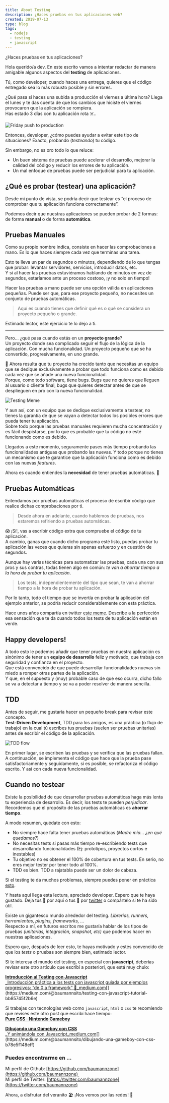 ```yaml
---
title: About Testing
description: ¿Haces pruebas en tus aplicaciones web?
created: 2019-07-13
type: blog
tags:
  - nodejs
  - testing
  - javascript
---
```


¿Haces pruebas en tus aplicaciones?

Hola querido/a dev. En este escrito vamos a intentar redactar de manera amigable algunos aspectos del **testing** de aplicaciones.

Tú, como developer, cuando haces una entrega, quieres que el código entregado sea lo más robusto posible y sin errores.

¿Qué pasa si haces una subida a producción el viernes a última hora? Llega el lunes y te das cuenta de que los cambios que hiciste el viernes provocaron que la aplicación se rompiera.  
Has estado 3 días con tu aplicación rota ☠️..

![Friday push to production](friday-push.jpg)

Entonces, developer, ¿cómo puedes ayudar a evitar este tipo de situaciones? Exacto, probando (_testeando_) tu código.

Sin embargo, no es oro todo lo que reluce:

- Un buen sistema de pruebas puede acelerar el desarrollo, mejorar la calidad del código y reducir los errores de tu aplicación.
- Un mal enfoque de pruebas puede ser perjudicial para tu aplicación.

## ¿Qué es probar (testear) una aplicación?

Desde mi punto de vista, se podría decir que testear es “el proceso de comprobar que tu aplicación funciona correctamente”.

Podemos decir que nuestras aplicaciones se pueden probar de 2 formas: de forma **manual** o de forma **automática**.

## Pruebas Manuales

Como su propio nombre indica, consiste en hacer las comprobaciones a mano. Es lo que haces siempre cada vez que terminas una tarea.

Esto te lleva un par de segundos o minutos, dependiendo de lo que tengas que probar: levantar servidores, servicios, introducir datos, etc.  
Y si al hacer las pruebas estuviéramos hablando de minutos en vez de segundos, estaríamos ante un proceso costoso, ¡y no solo en tiempo!

Hacer las pruebas a mano puede ser una opción válida en aplicaciones pequeñas. Puede ser que, para ese proyecto pequeño, no necesites un conjunto de pruebas automáticas.

> Aquí es cuando tienes que definir qué es o qué se considera un proyecto pequeño o grande.

Estimado lector, este ejercicio te lo dejo a ti.

---

Pero… ¿qué pasa cuando estás en un **proyecto grande**?  
Un proyecto donde sea complicado seguir el flujo de la lógica de la aplicación. Con mucha funcionalidad. Un proyecto pequeño que se ha convertido, progresivamente, en uno grande.

🐛 Ahora resulta que tu proyecto ha crecido tanto que necesitas un equipo que se dedique exclusivamente a probar que todo funciona como es debido cada vez que se añade una nueva funcionalidad.  
Porque, como todo software, tiene bugs. Bugs que no quieres que lleguen al usuario o cliente final, bugs que quieres detectar antes de que se desplieguen en pro con la nueva funcionalidad.

![Testing Meme](testing-meme.jpg)

Y aun así, con un equipo que se dedique exclusivamente a testear, no tienes la garantía de que se vayan a detectar todos los posibles errores que pueda tener tu aplicación.  
Sobre todo porque las pruebas manuales requieren mucha concentración y es fácil despistarse, por lo que es probable que tu código no esté funcionando como es debido.

Llegados a este momento, seguramente pases más tiempo probando las funcionalidades antiguas que probando las nuevas. Y todo porque no tienes un mecanismo que te garantice que la aplicación funciona como es debido con las nuevas _features_.

Ahora es cuando entiendes la **necesidad** de tener pruebas automáticas. 🙌

## Pruebas Automáticas

Entendamos por pruebas automáticas el proceso de escribir código que realice dichas comprobaciones por ti.

> Desde ahora en adelante, cuando hablemos de pruebas, nos estaremos refiriendo a pruebas automáticas.

😱 ¡Sí!, vas a escribir código extra que compruebe el código de tu aplicación.  
A cambio, ganas que cuando dicho programa esté listo, puedas probar tu aplicación las veces que quieras sin apenas esfuerzo y en cuestión de segundos.

Aunque hay varias técnicas para automatizar las pruebas, cada una con sus pros y sus contras, todas tienen algo en común: _te van a ahorrar tiempo a la hora de probar tu aplicación_.

> Los tests, independientemente del tipo que sean, te van a ahorrar tiempo a la hora de probar tu aplicación.

Por lo tanto, todo el tiempo que se invertía en probar la aplicación del ejemplo anterior, se podría reducir considerablemente con esta práctica.

Hace unos años compartía en twitter [este meme](https://twitter.com/baumannzone/status/648826797770043392). Describe a la perfección esa sensación que te da cuando todos los tests de tu aplicación están en verde.

## Happy developers!

A todo esto le podemos añadir que tener pruebas en nuestra aplicación es sinónimo de tener un **equipo de desarrollo** feliz y motivado, que trabaja con seguridad y confianza en el proyecto.   
Que está convencido de que puede desarrollar funcionalidades nuevas sin miedo a romper otras partes de la aplicación.   
Y que, en el supuesto y (muy) probable caso de que eso ocurra, dicho fallo se va a detectar a tiempo y se va a poder resolver de manera sencilla.

## TDD

Antes de seguir, me gustaría hacer un pequeño break para revisar este concepto.  
**Test-Driven Development**, TDD para los amigos, es una práctica (o flujo de trabajo) en la cual tú escribes tus pruebas (suelen ser pruebas unitarias) antes de escribir el código de la aplicación.

![TDD flow](tdd-flow.jpg)

En primer lugar, se escriben las pruebas y se verifica que las pruebas fallan. A continuación, se implementa el código que hace que la prueba pase satisfactoriamente y seguidamente, si es posible, se refactoriza el código escrito. Y así con cada nueva funcionalidad.

## Cuando no testear

Existe la posibilidad de que desarrollar pruebas automáticas haga más lenta tu experiencia de desarrollo. Es decir, los tests te pueden _perjudicar_.   
Recordemos que el propósito de las pruebas automáticas es **ahorrar tiempo**.

A modo resumen, quédate con esto:

- No siempre hace falta tener pruebas automáticas (_Madre mía... ¿en qué quedamos?_)
- No necesitas tests si pasas más tiempo re-escribiendo tests que desarrollando funcionalidades (Ej: prototipos, proyectos cortos e inestables)
- Tu objetivo no es obtener el 100% de cobertura en tus tests. En serio, no eres mejor tester por tener todo al 100%.
- TDD es bien. TDD a rajatabla puede ser un dolor de cabeza.

Si el testing te da muchos problemas, siempre puedes poner en práctica [esto](https://twitter.com/baumannzone/status/1093427647336640512).

Y hasta aquí llega esta lectura, apreciado developer. Espero que te haya gustado. Deja tus 👏 por aquí o tus 💚 por [twitter](https://twitter.com/baumannzone) o compártelo si te ha sido útil.

Existe un gigantesco mundo alrededor del testing. _Librerías, runners, herramientas, plugins, frameworks, …_  
Respecto a mí, en futuros escritos me gustaría hablar de los tipos de pruebas _(unitarias, integración, snapshot, etc)_ que podemos hacer en nuestras aplicaciones.

Espero que, después de leer esto, te hayas motivado y estés convencido de que los _tests_ o pruebas son siempre bien, estimado lector.

Si te interesa el mundo del testing, en especial con **javascript**, deberías revisar este otro artículo que escribí a posteriori, que está muy chulo:

[**Introducción al Testing con Javascript**  
\_Introducción práctica a los tests con javascript guiada por ejemplos progresivos: “de 0 a framework” 🎉_medium.com](https://medium.com/@baumannsito/testing-con-javascript-tutorial-bb85745f2b6e 'https://medium.com/@baumannsito/testing-con-javascript-tutorial-bb85745f2b6e')[](https://medium.com/@baumannsito/testing-con-javascript-tutorial-bb85745f2b6e)

Si trabajas con tecnologías web como `javascript`, `html` o `css` te recomiendo que revises este otro post que escribí hace tiempo:   
[**Pure CSS · Nintendo Gameboy**](https://medium.com/@baumannsito/dibujando-una-gameboy-con-css-b78e5f148eff)

[**Dibujando una Gameboy con CSS**  
\_Y animándola con Javascript_medium.com](https://medium.com/@baumannsito/dibujando-una-gameboy-con-css-b78e5f148eff 'https://medium.com/@baumannsito/dibujando-una-gameboy-con-css-b78e5f148eff')[](https://medium.com/@baumannsito/dibujando-una-gameboy-con-css-b78e5f148eff)

### Puedes encontrarme en …

Mi perfil de Github: [https://github.com/baumannzone](https://github.com/baumannzone)   
Mi perfil de Twitter: [https://twitter.com/baumannzone](https://twitter.com/baumannzone)

Ahora, a disfrutar del veranito 🏖 ¡Nos vemos por las redes! 👋
